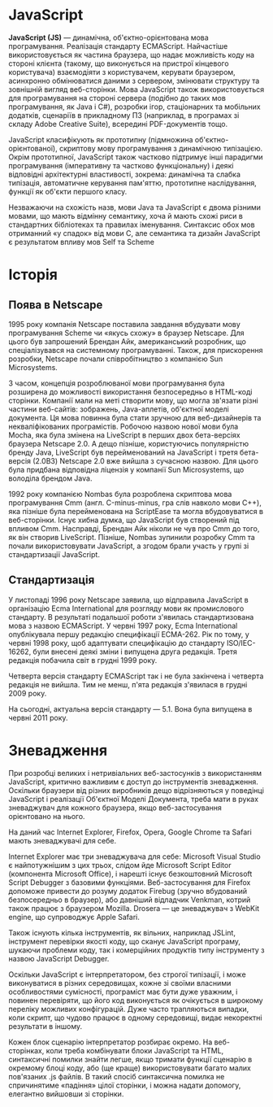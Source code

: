 # JavaScript
**JavaScript (JS)** — динамічна, об'єктно-орієнтована мова програмування. Реалізація стандарту ECMAScript. Найчастіше використовується як частина браузера, що надає можливість коду на стороні клієнта (такому, що виконується на пристрої кінцевого користувача) взаємодіяти з користувачем, керувати браузером, асинхронно обмінюватися даними з сервером, змінювати структуру та зовнішній вигляд веб-сторінки. Мова JavaScript також використовується для програмування на стороні сервера (подібно до таких мов програмування, як Java і C#), розробки ігор, стаціонарних та мобільних додатків, сценаріїв в прикладному ПЗ (наприклад, в програмах зі складу Adobe Creative Suite), всередині PDF-документів тощо.

JavaScript класифікують як прототипну (підмножина об'єктно-орієнтованої), скриптову мову програмування з динамічною типізацією. Окрім прототипної, JavaScript також частково підтримує інші парадигми програмування (імперативну та частково функціональну) і деякі відповідні архітектурні властивості, зокрема: динамічна та слабка типізація, автоматичне керування пам'яттю, прототипне наслідування, функції як об'єкти першого класу.

Незважаючи на схожість назв, мови Java та JavaScript є двома різними мовами, що мають відмінну семантику, хоча й мають схожі риси в стандартних бібліотеках та правилах іменування. Синтаксис обох мов отриманний «у спадок» від мови С, але семантика та дизайн JavaScript є результатом впливу мов Self та Scheme

# Історія
## Поява в Netscape
1995 року компанія Netscape поставила завдання вбудувати мову програмування Scheme чи «якусь схожу» в браузер Netscape. Для цього був запрошений Брендан Айк, американський розробник, що спеціалізувався на системному програмуванні. Також, для прискорення розробки, Netscape почали співробітництво з компанією Sun Microsystems.

З часом, концепція розроблюваної мови програмування була розширена до можливості використання безпосередньо в HTML-коді сторінки. Компанії мали на меті створити мову, що могла зв'язати різні частини веб-сайтів: зображень, Java-аплетів, об'єктної моделі документа. Ця мова повинна була стати зручною для веб-дизайнерів та некваліфікованих програмістів. Робочою назвою нової мови була Mocha, яка була змінена на LiveScript в перших двох бета-версіях браузера Netscape 2.0. А дещо пізніше, користуючись популярністю бренду Java, LiveScript був перейменований на JavaScript і третя бета-версія (2.0B3) Netscape 2.0 вже вийшла з сучасною назвою. Для цього була придбана відповідна ліцензія у компанії Sun Microsystems, що володіла брендом Java.

1992 року компанією Nombas була розроблена скриптова мова програмування Cmm (англ. С-minus-minus, гра слів навколо мови С++), яка пізніше була перейменована на ScriptEase та могла вбудовуватися в веб-сторінки. Існує хибна думка, що JavaScript був створений під впливом Cmm. Насправді, Брендан Айк ніколи не чув про Cmm до того, як він створив LiveScript. Пізніше, Nombas зупинили розробку Cmm та почали використовувати JavaScript, а згодом брали участь у групі зі стандартизації JavaScript.

## Стандартизація

У листопаді 1996 року Netscape заявила, що відправила JavaScript в організацію Ecma International для розгляду мови як промислового стандарту. В результаті подальшої роботи з'явилась стандартизована мова з назвою ECMAScript. У червні 1997 року, Ecma International опублікувала першу редакцію специфікації ECMA-262. Рік по тому, у червні 1998 року, щоб адаптувати специфікацію до стандарту ISO/IEC-16262, були внесені деякі зміни і випущена друга редакція. Третя редакція побачила світ в грудні 1999 року.

Четверта версія стандарту ECMAScript так і не була закінчена і четверта редакція не вийшла. Тим не менш, п'ята редакція з'явилася в грудні 2009 року.

На сьогодні, актуальна версія стандарту — 5.1. Вона була випущена в червні 2011 року.

# Зневадження
При розробці великих і нетривіальних веб-застосунків з використанням JavaScript, критично важливим є доступ до інструментів зневадження. Оскільки браузери від різних виробників дещо відрізняються у поведінці JavaScript і реалізації Об'єктної Моделі Документа, треба мати в руках зневаджувач для кожного браузера, якщо веб-застосування орієнтовано на нього.

На даний час Internet Explorer, Firefox, Opera, Google Chrome та Safari мають зневаджувачі для себе.

Internet Explorer має три зневаджувача для себе: Microsoft Visual Studio є найпотужнішим з цих трьох, слідом йде Microsoft Script Editor (компонента Microsoft Office), і нарешті існує безкоштовний Microsoft Script Debugger з базовими функціями. Веб-застосування для Firefox допоможе привести до розуму додаток Firebug (зручно вбудований безпосередньо в браузер), або давніший відладчик Venkman, котрий також працює з браузером Mozilla. Drosera — це зневаджувач з WebKit engine, що супроводжує Apple Safari.

Також існують кілька інструментів, як вільних, наприклад JSLint, інструмент перевірки якості коду, що сканує JavaScript програму, шукаючи проблеми коду, так і комерційних продуктів типу інструменту з назвою JavaScript Debugger.

Оскільки JavaScript є інтерпретатором, без строгої типізації, і може виконуватися в різних середовищах, кожне зі своїми власними особливостями сумісності, програміст має бути дуже уважним, і повинен перевіряти, що його код виконується як очікується в широкому переліку можливих конфігурацій. Дуже часто трапляються випадки, коли скрипт, що чудово працює в одному середовищі, видає некоректні результати в іншому.

Кожен блок сценарію інтерпретатор розбирає окремо. На веб-сторінках, коли треба комбінувати блоки JavaScript та HTML, синтаксичні помилки знайти легше, якщо тримати функції сценарію в окремому блоці коду, або (ще краще) використовувати багато малих пов'язаних .js файлів. В такий спосіб синтаксична помилка не спричинятиме «падіння» цілої сторінки, і можна надати допомогу, елегантно вийшовши зі сторінки.